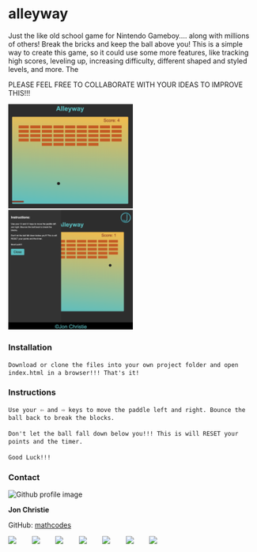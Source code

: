 # alleyway
Just the like old school game for Nintendo Gameboy.... along with millions of others! Break the bricks and keep the ball above you! This is a simple way to create this game, so it could use some more features, like tracking high scores, leveling up, increasing difficulty, different shaped and styled levels, and more. The

PLEASE FEEL FREE TO COLLABORATE WITH YOUR IDEAS TO IMPROVE THIS!!!

<img src="./game.png" width="50%"/>

<img src="./game2.png" width="50%"/>

### Installation
```
Download or clone the files into your own project folder and open index.html in a browser!!! That's it!
```
### Instructions
```
Use your ⇦ and ⇨ keys to move the paddle left and right. Bounce the ball back to break the blocks.

Don't let the ball fall down below you!!! This is will RESET your points and the timer.

Good Luck!!!
```
### Contact
<img src="https://avatars0.githubusercontent.com/u/17928947?v=4" alt="Github profile image" width="80px" height="80px" />

__Jon Christie__ 

GitHub: [mathcodes](https://github.com/mathcodes) 

[<code><img width="36px" src="https://img.icons8.com/color/48/000000/linkedin.png"/></code>](https://www.linkedin.com/jonchristie)       
[<code><img width="36" src="https://img.icons8.com/color/48/000000/twitter--v2.png"/></code>](https://twitter.com/jonpchristie)       
[<code><img width="36" src="https://img.icons8.com/color/48/000000/youtube-play.png"/></code>](https://www.youtube.com/channel/UC5GFnN-lv8Yuqc9O3b79k6g)       
[<code><img width="36" src="https://img.icons8.com/color/48/000000/facebook.png"/></code>](https://www.facebook.com/jonpchristie)       
[<code><img width="36" src="https://img.icons8.com/color/48/000000/instagram-new--v2.png"/></code>](https://www.instagram.com/fullstack11235)       
[<code><img width="36" src="https://img.icons8.com/color/48/000000/soundcloud.png"/></code>](https://soundcloud.com/jonchristie#/)       
[<code><img width="36" src="https://img.icons8.com/color/48/000000/spotify--v1.png"/></code>](https://open.spotify.com/artist/07S7aLfxH70VAX64g1WuFw?si=tlOj1OMBRLm-y4sY8Lox3Q)

